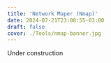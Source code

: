 ```yaml
---
title: 'Network Maper (Nmap)'
date: 2024-07-21T23:08:55-03:00
draft: false
cover: ./Tools/nmap-banner.jpg
---
```


Under construction
